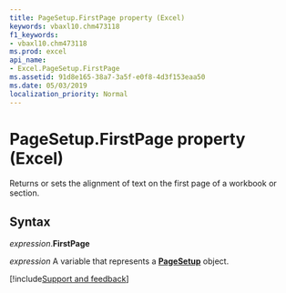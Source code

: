 ```yaml
---
title: PageSetup.FirstPage property (Excel)
keywords: vbaxl10.chm473118
f1_keywords:
- vbaxl10.chm473118
ms.prod: excel
api_name:
- Excel.PageSetup.FirstPage
ms.assetid: 91d8e165-38a7-3a5f-e0f8-4d3f153eaa50
ms.date: 05/03/2019
localization_priority: Normal
---
```



# PageSetup.FirstPage property (Excel)

Returns or sets the alignment of text on the first page of a workbook or section.


## Syntax

_expression_.**FirstPage**

_expression_ A variable that represents a **[PageSetup](Excel.PageSetup.md)** object.




[!include[Support and feedback](~/includes/feedback-boilerplate.md)]